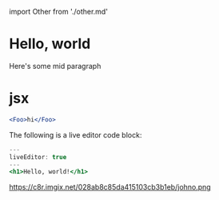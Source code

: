 import Other from './other.md'

# Hello, world

<Other />

<Foo children='Bar' />

Here's some mid paragraph <h1>jsx</h1>

```.jsx
<Foo>hi</Foo>
```

The following is a live editor code block:

```.jsx
---
liveEditor: true
---
<h1>Hello, world!</h1>
```

https://c8r.imgix.net/028ab8c85da415103cb3b1eb/johno.png
